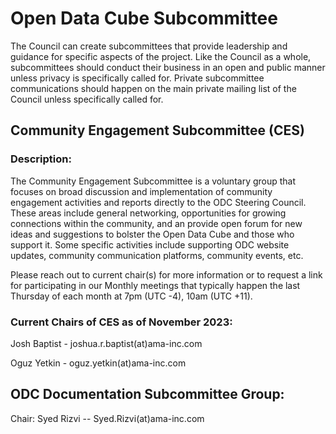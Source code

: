 # Open Data Cube Subcommittee 
The Council can create subcommittees that provide leadership and guidance for specific aspects of the project. Like the Council as a whole, subcommittees should conduct their business in an open and public manner unless privacy is specifically called for. Private subcommittee communications should happen on the main private mailing list of the Council unless specifically called for.
## Community Engagement Subcommittee (CES)

### Description:
The Community Engagement Subcommittee is a voluntary group that focuses on broad discussion and implementation of community engagement activities and reports directly to the ODC Steering Council. These areas include general networking, opportunities for growing connections within the community, and an provide open forum for new ideas and suggestions to bolster the Open Data Cube and those who support it. Some specific activities include supporting ODC website updates, community communication platforms, community events, etc. 

Please reach out to current chair(s) for more information or to request a link for participating in our Monthly meetings that typically happen the last Thursday of each month at 7pm (UTC -4), 10am (UTC +11).

### Current Chairs of CES as of November 2023:
Josh Baptist - joshua.r.baptist(at)ama-inc.com

Oguz Yetkin - oguz.yetkin(at)ama-inc.com

## ODC Documentation Subcommittee Group:
Chair: Syed Rizvi -- Syed.Rizvi(at)ama-inc.com

